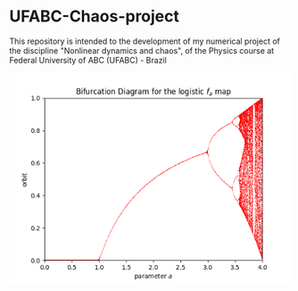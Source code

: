# UFABC-Chaos-project
This repository is intended to the development of my numerical project of the discipline "Nonlinear dynamics and chaos", of the Physics course at Federal University of ABC (UFABC) - Brazil

![Bifurcation diagram for the logistic map](https://github.com/AlexEnrique/UFABC-Chaos-project/blob/master/figures/bifurcation_diagram.png?raw=true)
